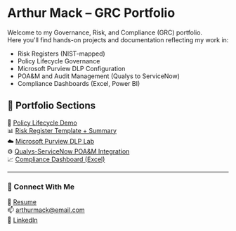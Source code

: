 # Arthur Mack – GRC Portfolio

Welcome to my Governance, Risk, and Compliance (GRC) portfolio.  
Here you'll find hands-on projects and documentation reflecting my work in:

- Risk Registers (NIST-mapped)
- Policy Lifecycle Governance
- Microsoft Purview DLP Configuration
- POA&M and Audit Management (Qualys to ServiceNow)
- Compliance Dashboards (Excel, Power BI)

## 📂 Portfolio Sections

🔐 [Policy Lifecycle Demo](./policy-lifecycle/Policy_Lifecycle_Demo_PLACEHOLDER.pdf)  
📊 [Risk Register Template + Summary](./risk-register/)  
☁️ [Microsoft Purview DLP Lab](./purview-lab/)  
⚙️ [Qualys-ServiceNow POA&M Integration](./qualys-servicenow-lab/)  
📈 [Compliance Dashboard (Excel)](./dashboards/)

---

### 🔗 Connect With Me

📄 [Resume](./resume/ArthurMack_Resume_PLACEHOLDER.pdf)  
📫 arthurmack@email.com  
🔗 [LinkedIn](https://www.linkedin.com/in/arthurmack)
